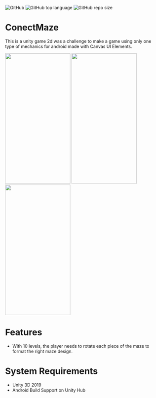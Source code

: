 ![GitHub](https://img.shields.io/github/license/cassianasoares/2D-Game-Unity-Android)
![GitHub top language](https://img.shields.io/github/languages/top/cassianasoares/2D-Game-Unity-Android)
![GitHub repo size](https://img.shields.io/github/repo-size/cassianasoares/2D-Game-Unity-Android)


# ConectMaze

This is a unity game 2d was a challenge to make a game using only one type of mechanics for android made with Canvas UI Elements.

<p align"center">
<img src="https://user-images.githubusercontent.com/57958790/86822508-192e1580-c062-11ea-9618-1d588294fd5d.png" width="211" height="423"  />
<img src="https://user-images.githubusercontent.com/57958790/86822544-25b26e00-c062-11ea-8a8b-876f8f0594c0.png" width="211" height="423"  />
<img src="https://user-images.githubusercontent.com/57958790/86822586-3367f380-c062-11ea-80f9-20a50cbf290d.png" width="211" height="423"  />
</p>

# Features
- With 10 levels, the player needs to rotate each piece of the maze to format the right maze design. 


# System Requirements

- Unity 3D 2019
- Android Build Support on Unity Hub
